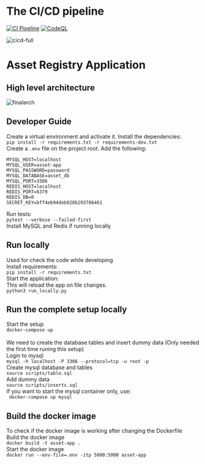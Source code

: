 # The CI/CD pipeline
[![CI Pipeline](https://github.com/linux-training-group-1/asset-registry/actions/workflows/ci.yml/badge.svg?branch=main)](https://github.com/linux-training-group-1/asset-registry/actions/workflows/ci.yml)
[![CodeQL](https://github.com/linux-training-group-1/asset-registry/actions/workflows/codeql-analysis.yml/badge.svg?branch=main)](https://github.com/linux-training-group-1/asset-registry/actions/workflows/codeql-analysis.yml)

![cicd-full](https://user-images.githubusercontent.com/32504465/151090833-ecf8d08c-fb2e-4598-996c-1f10ffb76765.png)




# Asset Registry Application
## High level architecture
![finalarch](https://user-images.githubusercontent.com/32504465/151090728-cd94b352-93b2-4798-9dca-a8eb3e222917.png)


## Developer Guide
Create a virtual environment and activate it.
Install the dependencies:<br>
```pip install -r requirements.txt -r requirements-dev.txt```<br>
Create a `.env` file on the project root. Add the following:
```
MYSQL_HOST=localhost
MYSQL_USER=asset-app
MYSQL_PASSWORD=password
MYSQL_DATABASE=asset_db
MYSQL_PORT=3306
REDIS_HOST=localhost
REDIS_PORT=6379
REDIS_DB=0
SECRET_KEY=bff4eb94deb028b293786461
```
Run tests:<br>
```pytest --verbose --failed-first```<br>
Install MySQL and Redis if running locally<br>

## Run locally
Used for check the code while developing <br>
Install requirements:<br>
```pip install -r requirements.txt```<br>
Start the application:<br>
This will reload the app on file changes.<br>
```python3 run_locally.py```<br>


## Run the complete setup locally
Start the setup<br>
```docker-compose up```<br>
<br>
We need to create the database tables and insert dummy data (Only needed the first time runing this setup)<br>
Login to mysql <br>
```mysql -h localhost -P 3306 --protocol=tcp -u root -p```<br>
Create mysql database and tables <br>
```source scripts/table.sql```<br>
Add dummy data<br>
```source scripts/inserts.sql```<br>
If you want to start the mysql container only, use:<br>
``` docker-compose up mysql```


## Build the docker image 
To check if the docker image is working after changing the Dockerfile<br>
Build the docker image<br>
```docker build -t asset-app .```<br>
Start the docker image<br>
```docker run --env-file=.env -itp 5000:5000 asset-app```<br>
